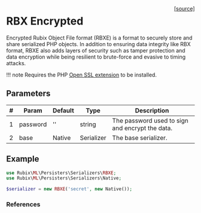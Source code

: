 <span style="float:right;"><a href="https://github.com/RubixML/Extras/blob/master/src/Persisters/Serializers/RBXE.php">[source]</a></span>

# RBX Encrypted
Encrypted Rubix Object File format (RBXE) is a format to securely store and share serialized PHP objects. In addition to ensuring data integrity like RBX format, RBXE also adds layers of security such as tamper protection and data encryption while being resilient to brute-force and evasive to timing attacks.

!!! note
    Requires the PHP [Open SSL extension](https://www.php.net/manual/en/book.openssl.php) to be installed.

## Parameters
| # | Param | Default | Type | Description |
|---|---|---|---|---|
| 1 | password | '' | string | The password used to sign and encrypt the data. |
| 2 | base | Native | Serializer | The base serializer. |

## Example
```php
use Rubix\ML\Persisters\Serializers\RBXE;
use Rubix\ML\Persisters\Serializers\Native;

$serializer = new RBXE('secret', new Native());
```

### References
[^1]: H. Krawczyk et al. (1997). HMAC: Keyed-Hashing for Message Authentication.
[^2]: M. Bellare et al. (2007). Authenticated Encryption: Relations among notions and analysis of the generic composition paradigm.
